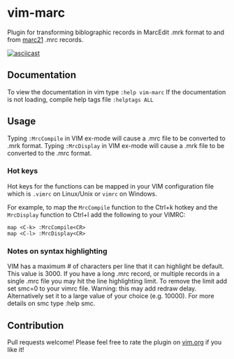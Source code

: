 # vim-marc
Plugin for transforming biblographic records in MarcEdit .mrk format to and from [marc21](https://www.loc.gov/marc/bibliographic/) .mrc records.

[![asciicast](https://asciinema.org/a/MgUA593GNoz1tHGAO1euIJ2oF.svg)](https://asciinema.org/a/MgUA593GNoz1tHGAO1euIJ2oF?autoplay=1&loop=1&speed=2)

## Documentation
To view the documentation in vim type `:help vim-marc`
If the documentation is not loading, compile help tags file `:helptags ALL`

## Usage
Typing `:MrcCompile` in VIM ex-mode will cause a .mrc file to be converted
to .mrk format.
Typing `:MrcDisplay` in VIM ex-mode will cause a .mrk file to be converted
to the .mrc format.

### Hot keys
Hot keys for the functions can be mapped in your VIM configuration file
which is `.vimrc` on Linux/Unix or `vimrc` on Windows.

For example, to map the `MrcCompile` function to the Ctrl+k hotkey and the
`MrcDisplay` function to Ctrl+l add the following to your VIMRC:
```
map <C-k> :MrcCompile<CR>
map <C-l> :MrcDisplay<CR>
```

### Notes on syntax highlighting
VIM has a maximum # of characters per line that it can highlight be default.
This value is 3000. If you have a long .mrc record, or multiple records in a
single .mrc file you may hit the line highlighting limit. To remove the limit
add set smc=0 to your vimrc file. Warning: this may add redraw delay.
Alternatively set it to a large value of your choice (e.g. 10000). For more
details on smc type :help smc.

## Contribution
Pull requests welcome!
Please feel free to rate the plugin on [vim.org](https://www.vim.org/scripts/script.php?script_id=5809) if you like it!
